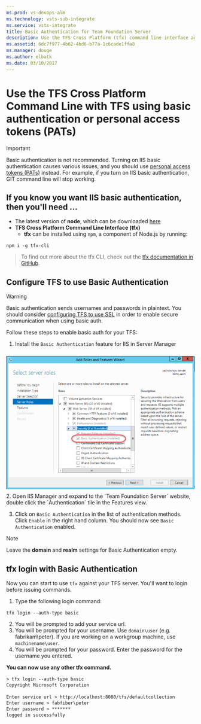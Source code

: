 ```yaml
---
ms.prod: vs-devops-alm
ms.technology: vsts-sub-integrate
ms.service: vsts-integrate
title: Basic Authentication for Team Foundation Server
description: Use the TFS Cross Platform (tfx) command line interface against TFS using basic authentication.
ms.assetid: 6dc7f977-4b62-4bd6-b77a-1c6cade1ffa8
ms.manager: douge
ms.author: elbatk
ms.date: 03/10/2017
---
```


# Use the TFS Cross Platform Command Line with TFS using basic authentication or personal access tokens (PATs)

> [!IMPORTANT]
> Basic authentication is not recommended.  Turning on IIS basic authentication causes various issues, and you should 
> use [personal access tokens (PATs)](../../../accounts/use-personal-access-tokens-to-authenticate.md) instead.  For example, if you turn on IIS basic authentication, GIT command line will stop working.


## If you know you want IIS basic authentication, then you'll need ...

- The latest version of **node**, which can be downloaded [here](https://nodejs.org/en/download/)
- **TFS Cross Platform Command Line Interface (tfx)**
    - **tfx** can be installed using `npm`, a component of Node.js by running:
```no-highlight
npm i -g tfx-cli
```

> To find out more about the tfx CLI, check out the [tfx documentation in GitHub](https://github.com/Microsoft/tfs-cli).

## Configure TFS to use Basic Authentication

> [!WARNING]
> Basic authentication sends usernames and passwords in plaintext. You should consider [configuring TFS to use SSL](../../../tfs-server/admin/setup-secure-sockets-layer.md) in order to enable secure communication when using basic auth.



Follow these steps to enable basic auth for your TFS:

1. Install the `Basic Authentication` feature for IIS in Server Manager
<div style="vertical-align:middle;display:block;width:60;margin-left:auto;margin-right:auto">
<img src="./_img/configureBasicAuthFeature.png" style="display:block;padding-bottom:10px;padding-top:10px;margin-left:auto;margin-right:auto">
</div>
2. Open IIS Manager and expand to the `Team Foundation Server` website, double click the `Authentication` tile in the Features view.

3. Click on `Basic Authentication` in the list of authentication methods. Click `Enable` in the right hand column. You should now see `Basic Authentication` enabled.

> [!NOTE]
> Leave the **domain** and **realm** settings for Basic Authentication empty.

## tfx login with Basic Authentication

Now you can start to use `tfx` against your TFS server. You'll want to login before issuing commands.

1. Type the following login command:
```no-highlight
tfx login --auth-type basic
```

2. You will be prompted to add your service url.
3. You will be prompted for your username. Use `domain\user` (e.g. fabrikam\peter). If you are working on a workgroup machine, use `machinename\user`.
4. You will be prompted for your password. Enter the password for the username you entered.

**You can now use any other tfx command.**

```no-highlight
> tfx login --auth-type basic
Copyright Microsoft Corporation

Enter service url > http://localhost:8080/tfs/defaultcollection
Enter username > fabfiber\peter
Enter password > *******
logged in successfully
```